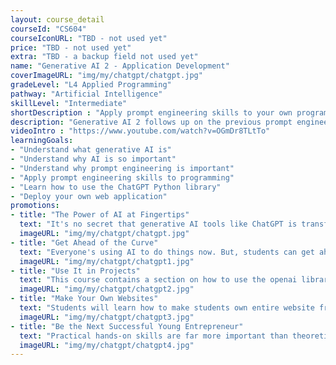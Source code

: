 ```yaml
---
layout: course_detail
courseId: "CS604"
courseIconURL: "TBD - not used yet"
price: "TBD - not used yet"
extra: "TBD - a backup field not used yet"
name: "Generative AI 2 - Application Development"
coverImageURL: "img/my/chatgpt/chatgpt.jpg"
gradeLevel: "L4 Applied Programming"
pathway: "Artificial Intelligence"
skillLevel: "Intermediate"
shortDescription : "Apply prompt engineering skills to your own programs and capitalize on AI trends!"
description: "Generative AI 2 follows up on the previous prompt engineering course by showing students how to apply prompt engineering techniques into their own programs, to create powerful AI-driven software applications."
videoIntro : "https://www.youtube.com/watch?v=OGmDr8TLtTo"
learningGoals:
- "Understand what generative AI is"
- "Understand why AI is so important"
- "Understand why prompt engineering is important"
- "Apply prompt engineering skills to programming"
- "Learn how to use the ChatGPT Python library"
- "Deploy your own web application"
promotions:
- title: "The Power of AI at Fingertips"
  text: "It's no secret that generative AI tools like ChatGPT is transforming the way that we solve everyday problems. Go beyond that by learning how to make models do nearly anything students need it to."
  imageURL: "img/my/chatgpt/chatgpt.jpg"
- title: "Get Ahead of the Curve"
  text: "Everyone's using AI to do things now. But, students can get ahead of the curve and learn advanced tips and tricks with AI to get things done quicker."
  imageURL: "img/my/chatgpt/chatgpt1.jpg"
- title: "Use It in Projects"
  text: "This course contains a section on how to use the openai library for Python. Use this library in students' own Python projects and students can submit those into competitions."
  imageURL: "img/my/chatgpt/chatgpt2.jpg"
- title: "Make Your Own Websites"
  text: "Students will learn how to make students own entire website from scratch, that also uses the power of Generative AI to help users who visit."
  imageURL: "img/my/chatgpt/chatgpt3.jpg"
- title: "Be the Next Successful Young Entrepreneur"
  text: "Practical hands-on skills are far more important than theoretical knowledge. Every course is designed for students to learn how to turn an idea for a project into a practical reality through hard work. Young little entrepreneurs are developed during these challenges."
  imageURL: "img/my/chatgpt/chatgpt4.jpg"
---
```


